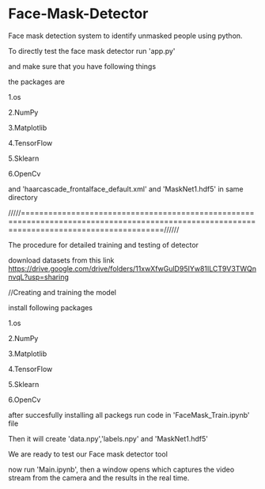 # Face-Mask-Detector
Face mask detection system to identify unmasked people using python.

To directly test the face mask detector run 'app.py'

and make sure that you have following things

the packages are 

1.os 

2.NumPy 

3.Matplotlib 

4.TensorFlow 

5.Sklearn 

6.OpenCv 

and 'haarcascade_frontalface_default.xml' and 'MaskNet1.hdf5' in same directory

/////===========================================================================================================================================//////

The procedure for detailed training and testing of detector

download datasets from this link
https://drive.google.com/drive/folders/11xwXfwGulD95IYw81ILCT9V3TWQnnvqL?usp=sharing

//Creating and training the model

install following packages 

1.os 

2.NumPy 

3.Matplotlib 

4.TensorFlow 

5.Sklearn 

6.OpenCv 


after succesfully installing all packegs  run code in 'FaceMask_Train.ipynb' file

Then it will create 'data.npy','labels.npy' and 'MaskNet1.hdf5' 

We are ready to test our Face mask detector tool

now run 'Main.ipynb', then a window opens which captures the video stream from the camera and the results in the real time.


